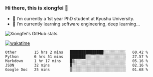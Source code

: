 ### Hi there, this is xiongfei 👋


- 🔭 I’m currently a 1st year PhD student at Kyushu University.
- 🌱 I’m currently learning software engineering, deep learning...

<!--
**Toma62299781/Toma62299781** is a ✨ _special_ ✨ repository because its `README.md` (this file) appears on your GitHub profile.
Here are some ideas to get you started:
-->

![Xiongfei's GitHub stats](https://github-readme-stats.vercel.app/api?username=Toma62299781)


[![wakatime](https://wakatime.com/badge/user/9e8d5516-d162-43e7-9563-87295d455a71.svg)](https://wakatime.com/@9e8d5516-d162-43e7-9563-87295d455a71)

<!--START_SECTION:waka-->
```text
Other        15 hrs 2 mins   ███████████████░░░░░░░░░░   60.42 % 
Python       6 hrs 51 mins   ███████░░░░░░░░░░░░░░░░░░   27.57 % 
Markdown     1 hr 17 mins    █▒░░░░░░░░░░░░░░░░░░░░░░░   05.16 % 
JSON         32 mins         ▓░░░░░░░░░░░░░░░░░░░░░░░░   02.16 % 
Google Doc   25 mins         ▒░░░░░░░░░░░░░░░░░░░░░░░░   01.68 % 
```
<!--END_SECTION:waka-->


